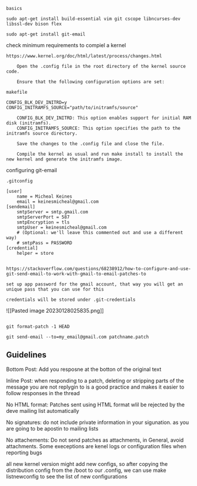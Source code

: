 ```
basics

sudo apt-get install build-essential vim git cscope libncurses-dev libssl-dev bison flex

sudo apt-get install git-email
```

check minimum requirements to compiel a kernel

```
https://www.kernel.org/doc/html/latest/process/changes.html
```

```
    Open the .config file in the root directory of the kernel source code.

    Ensure that the following configuration options are set:

makefile

CONFIG_BLK_DEV_INITRD=y
CONFIG_INITRAMFS_SOURCE="path/to/initramfs/source"

    CONFIG_BLK_DEV_INITRD: This option enables support for initial RAM disk (initramfs).
    CONFIG_INITRAMFS_SOURCE: This option specifies the path to the initramfs source directory.

    Save the changes to the .config file and close the file.

    Compile the kernel as usual and run make install to install the new kernel and generate the initramfs image.
```


configuring git-email

```
.gitconfig

[user]
    name = Micheal Keines
    email = keinesmicheal@gmail.com
[sendemail]
    smtpServer = smtp.gmail.com
    smtpServerPort = 587
    smtpEncryption = tls
    smtpUser = keinesmicheal@gmail.com
    # (Optional: we'll leave this commented out and use a different way)
    # smtpPass = PASSWORD
[credential]
    helper = store


https://stackoverflow.com/questions/68238912/how-to-configure-and-use-git-send-email-to-work-with-gmail-to-email-patches-to

set up app password for the gmail account, that way you will get an unique pass that you can use for this 

credentials will be stored under .git-credentials
```


![[Pasted image 20230128025835.png]]

```

git format-patch -1 HEAD

git send-email --to=my_email@gmail.com patchname.patch
```


## Guidelines

Bottom Post: Add you resposne at the botton of the original text 

Inline Post: when responding to a patch, deleting or stripping parts of the message you are not replygin to is a good practice and makes it easier to follow responses in the thread

No HTML format: Patches sent using HTML format wlil be rejected by the deve mailing list automatically

No signatures: do not include private information in your sigunation. as you are going to be apostin to mailing lists

No attachements: Do not send patches as attachments, in General, avoid attachments. Some execeptions are kenel logs or configuration files when reporting bugs




all new kernel version might add new configs, so after copying the distribution config from the /boot to our .config, we can use make listnewconfig to see the list of new configurations

